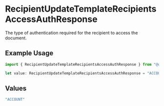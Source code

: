 # RecipientUpdateTemplateRecipientsAccessAuthResponse

The type of authentication required for the recipient to access the document.

## Example Usage

```typescript
import { RecipientUpdateTemplateRecipientsAccessAuthResponse } from "@documenso/sdk-typescript/models/operations";

let value: RecipientUpdateTemplateRecipientsAccessAuthResponse = "ACCOUNT";
```

## Values

```typescript
"ACCOUNT"
```